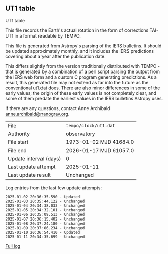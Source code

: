 
## UT1 table

UT1 table

This file records the Earth's actual rotation in the form of
corrections TAI-UT1 in a format readable by TEMPO.

This file is generated from Astropy's parsing of the IERS
bulletins. It should be updated approximately monthly, and it
includes the IERS predictions covering about a year after the
publication date.

This differs slightly from the version traditionally distributed
with TEMPO - that is generated by a combination of a perl script
parsing the output from the IERS web form and a custom C program
generating predictions. As a result, this generated file may not
extend as far into the future as the conventional ut1.dat does.
There are also minor differences in some of the early values; the
origin of these early values is not completely clear, and some of
them predate the earliest values in the IERS bulletins Astropy uses.

If there are any questions, contact Anne Archibald
<anne.archibald@nanograv.org>.

|     |     |
|:--- |:--- |
| File | `tempo/clock/ut1.dat` |
| Authority | observatory |
| File start | 1973-01-02 MJD 41684.0 |
| File end | 2026-01-17 MJD 61057.0 |
| Update interval (days) | 0 |
| Last update attempt | 2025-01-11 |
| Last update result | Unchanged |

Log entries from the last few update attempts:
```
2025-01-02 20:36:35.590 - Updated
2025-01-03 20:35:44.122 - Unchanged
2025-01-04 20:34:38.033 - Unchanged
2025-01-05 20:34:32.101 - Unchanged
2025-01-06 20:35:09.513 - Unchanged
2025-01-07 20:36:15.402 - Unchanged
2025-01-08 20:37:24.180 - Unchanged
2025-01-09 20:37:06.234 - Unchanged
2025-01-10 20:36:54.410 - Updated
2025-01-11 20:34:35.699 - Unchanged
```
[Full log](https://raw.githubusercontent.com/ipta/pulsar-clock-corrections/main/log/tempo/clock/ut1.dat.log)
